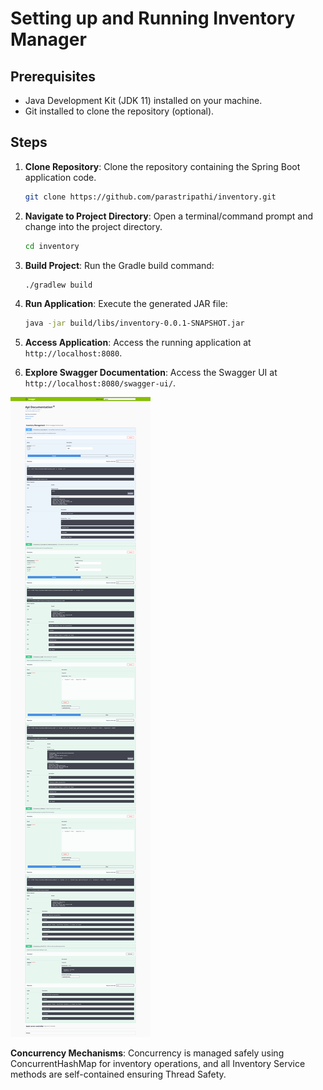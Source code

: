 # Setting up and Running Inventory Manager

## Prerequisites
- Java Development Kit (JDK 11) installed on your machine.
- Git installed to clone the repository (optional).

## Steps

1. **Clone Repository**: Clone the repository containing the Spring Boot application code.
   ```bash
   git clone https://github.com/parastripathi/inventory.git
   ```

2. **Navigate to Project Directory**: Open a terminal/command prompt and change into the project directory.
   ```bash
   cd inventory
   ```

3. **Build Project**: Run the Gradle build command:
   ```bash
   ./gradlew build
   ```

4. **Run Application**: Execute the generated JAR file:
   ```bash
   java -jar build/libs/inventory-0.0.1-SNAPSHOT.jar
   ```

5. **Access Application**: Access the running application at `http://localhost:8080`.

6. **Explore Swagger Documentation**: Access the Swagger UI at `http://localhost:8080/swagger-ui/`.

![screenshot](src/main/resources/static/swagger.png)

**Concurrency Mechanisms**:
Concurrency is managed safely using ConcurrentHashMap for inventory operations, and all Inventory Service methods are self-contained ensuring Thread Safety.





